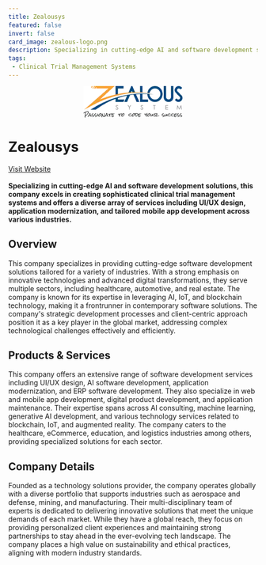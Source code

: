 ```yaml
---
title: Zealousys
featured: false
invert: false
card_image: zealous-logo.png
description: Specializing in cutting-edge AI and software development solutions, this company excels in creating sophisticated clinical trial management systems and offers a diverse array of services including UI/UX design, application modernization, and tailored mobile app development across various industries.
tags: 
 - Clinical Trial Management Systems
---
```


<div align="center">
<a href="https://www.zealousys.com/blog/how-to-develop-clinical-trial-management-software/">
<img src="zealous-logo.png" alt="Logo" style="min-width: 200px; max-width: 600px; height: auto;" >
</a>
</div>

# Zealousys
<a href="https://www.zealousys.com/blog/how-to-develop-clinical-trial-management-software/">Visit Website</a>
<br>
<br>
**Specializing in cutting-edge AI and software development solutions, this company excels in creating sophisticated clinical trial management systems and offers a diverse array of services including UI/UX design, application modernization, and tailored mobile app development across various industries.**

## Overview
This company specializes in providing cutting-edge software development solutions tailored for a variety of industries. With a strong emphasis on innovative technologies and advanced digital transformations, they serve multiple sectors, including healthcare, automotive, and real estate. The company is known for its expertise in leveraging AI, IoT, and blockchain technology, making it a frontrunner in contemporary software solutions. The company's strategic development processes and client-centric approach position it as a key player in the global market, addressing complex technological challenges effectively and efficiently.
## Products & Services 
This company offers an extensive range of software development services including UI/UX design, AI software development, application modernization, and ERP software development. They also specialize in web and mobile app development, digital product development, and application maintenance. Their expertise spans across AI consulting, machine learning, generative AI development, and various technology services related to blockchain, IoT, and augmented reality. The company caters to the healthcare, eCommerce, education, and logistics industries among others, providing specialized solutions for each sector.
## Company Details 
Founded as a technology solutions provider, the company operates globally with a diverse portfolio that supports industries such as aerospace and defense, mining, and manufacturing. Their multi-disciplinary team of experts is dedicated to delivering innovative solutions that meet the unique demands of each market. While they have a global reach, they focus on providing personalized client experiences and maintaining strong partnerships to stay ahead in the ever-evolving tech landscape. The company places a high value on sustainability and ethical practices, aligning with modern industry standards.

